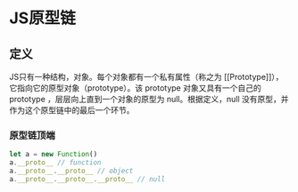 # JS原型链

## 定义

JS只有一种结构，对象。每个对象都有一个私有属性（称之为 [[Prototype]]），它指向它的原型对象（prototype）。该 prototype 对象又具有一个自己的 prototype ，层层向上直到一个对象的原型为 null。根据定义，null 没有原型，并作为这个原型链中的最后一个环节。

### 原型链顶端

```js
let a = new Function()
a.__proto__ // function
a.__proto__.__proto__ // object
a.__proto__.__proto__.__proto__ // null
```